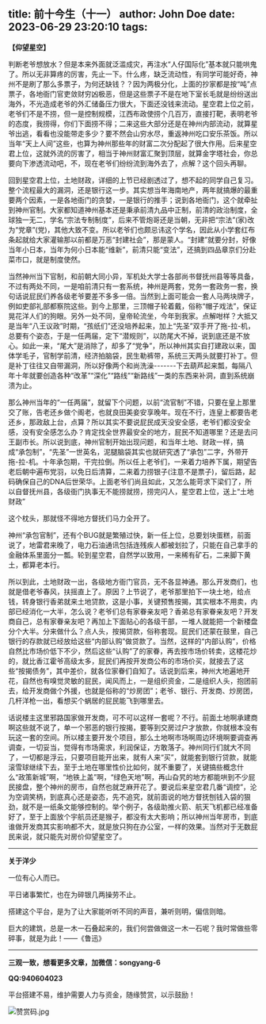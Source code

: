 title: 前十今生（十一）
author: John Doe
date: 2023-06-29 23:20:10
tags:
---
**【仰望星空】**<!--more-->

判断老爷想放水？但是本来外面就泛滥成灾，再注水“人仔国际化”基本就只能哄鬼了。所以无非算疼的厉害，先止一下。什么疼，缺乏流动性，有同学可能好奇，神州不是刷了那么多票子，为何还缺钱？？因为两极分化，上面的抄家都是按“吨”点票子，各地衙门官吏敛财穷凶极恶，但是这些票子不是在地下室长毛就是纷纷送出海外，不光造成老爷的外汇储备压力很大，下面还没钱来流动。星空君上位之前，老爷们不是不捞，但一是控制规模，江西布政使捞个几百万，直接打靶，表明老爷的态度，我捞得，你们下面捞不得；二来这些大部分还是在神州内部流动，就算星爷出逃，看看也没能带走多少？要不然会山穷水尽，重返神州吃口安乐茶饭。所以当年“天上人间”这些，也算为神州那些年的财富二次分配起了很大作用。后来星空君上位，这就外流的厉害了，相当于神州财富汇聚到顶层，就算金字塔社会，你总要向下渗透流动吧，不，现在老爷们纷纷流到海外去了，点解？这个回头再聊。

回到星空君上位，土地财政，详细的上节已经剧透过了，想不起的同学自己复习。整个流程最大的漏洞，还是银行这一步。其实想当年海南地产，两年就搞爆的最重要两个因素，一是各地衙门的贪婪，一是银行的推手；说到各地衙门，这个就牵扯到神州官制。大家都知道神州基本还是秉承前清九品中正制，前清的政治制度，全球独一无二，学名“宗法专制制度”，后来不管炮哥还是当朝，无非把“宗法”(家)改为“党章”(党)，其他大致不变。所以老爷们也颇忌讳这个学名，因此从小学套红布条起就给大家灌输那以前都是万恶“封建社会”，那是蒙人。“封建”就要分封，好像当年小日本，当年为何小日本能“维新”，前清只能“变法”，还搞到四品章京们分赴菜市口，就是制度使然。

当然神州当下官制，和前朝大同小异，军机处大学士各部尚书督抚州县等等具备，不过有两处不同，一是咱前清只有一套系统，神州是两套，党务一套政务一套，换句话说屁民们养各级老爷要差不多多一倍。当然到上面可能会一套人马两块牌子，例如吏部礼部都察院这些。到今上那里，三顶帽子轮着戴，俗称“帽子戏法”，保证晃花洋人们的狗眼。另外一处不同，皇帝轮流坐，今年到我家。点解咁样？大抵又是当年“八王议政”时期，“孩纸们”还没培养起来，加上“先圣”双手开了拖-拉-机，总要有个姿态，于是一任两届，定下“潜规则”，以防尾大不掉，说到底还是不放心。如此一来，“尾大”是消除了，却多了“党争”，所以神州其实自打建政以来，国体学毛子，官制学前清，经济拍脑袋，民生勒裤带，系统三天两头就要打补丁。但是补丁往往又自带漏洞，所以好像两个和尚洗澡-------下去葫芦起来瓢，每隔八年十年就要创造各种“改革”“深化”“路线”“新路线”一类的东西来补洞，直到系统崩溃为止。

那么神州当年的“一任两届”，就留下个问题，以前“流官制”不错，只要在皇上那里交了账，告老还乡做个阁老，也就良田美妾安享晚年。现在不行，连皇上都要告老还乡，那政敌上台，点算？所以其实不要说屁民成天没安全感，老爷们都没安全感，没有安全感怎么办？肯定找全世界最安全的地方，屁民不知道哪里？还是去问王副市长。所以说到底，神州官制开始出现问题，和当年土地、财政一样，搞成“承包制”，“先圣”一世英名，泥腿脑袋其实也就研究透了“承包”二字，外带开拖-拉-机。十年承包期，干完拉倒。所以任上老爷们，一来着力培养下属，期望告老后朝中遍布党羽，以免日后清算，二来着力捞银子(注意不是票子)，留后路，起码确保自己的DNA后世荣华。上面老爷们尚且如此，又怎么能苛求下梁们了，所以自督抚州县，各级衙门执事无不能捞就捞，捞完闪人，星空君上位，送上“土地财政”

这个枕头，那就怪不得地方督抚们马力全开了。

神州“承包官制”，还有个BUG就是繁殖过快，新一任上位，总要划块蛋糕，前面说了，地雷君来晚了，电力石油通讯包括连残疾人都被划拉了，只能在自己拿手的金融体系里面分一瓢。轮到星空君，自然学以致用，一来稀有矿石，二来脚下黄土，都算老本行。

所以到此，土地财政一出，各级地方衙门官员，无不各显神通。那么开发商们，也就是借老爷春风，扶摇直上了。原因？上节说了，老爷那里拍下一块土地，给点钱，转身银行香弟就来土地贷款，这是小事，关键预售按揭，其实根本不用卖，内部已经消化一大半，怎么说？老爷们总有家眷亲友吧？香弟总有家眷亲友吧？开发商自己，总有家眷亲友吧？再加上下面贴心的各级干部，一堆人就能把一个新楼盘分个大半。分来做什么？点人头，按揭贷款，俗称套现。屁民们还蒙在鼓里，自己银行的存款就已经放给这些“内部认购”做贷款了。当然，这样的“内部认购”，价格自然比市场价低下不少，然后这些“认购”了的家眷，再去按市场价转卖，这楼花炒的，就比香江霍爷高级太多，屁民们再按开发商公布的市场价买，就接去了这些“按揭债务”，其中差价，就各位家眷们自知了。话说到后来，神州大地遍地开花，自然也有嗅觉灵敏的屁民，闻风而上，一是组织资金，二是组织人头，抱团前去，给开发商做个外援，也就是俗称的“炒房团”；老爷、银行、开发商、炒房团，几杆洋枪一出，看想买个蜗居的屁民能飞到哪里去。

话说楼主这里邪路国家做开发商，可不可以这样一套呢？不行。前面土地啊承建商啊这些就不说了，单一个邪恶的银行按揭，要等到交房过户才放款，你就根本没有玩这一套的空间。所以楼主要开发个项目，那么土地啊市场啊周边环境啊要调查再调查，一切妥当，觉得有市场需求，利润保证，方敢落子。神州同行们就大不同了，一切都是浮云，只要项目能开出来，就有人来“买”，就能套到银行贷款，就能滚雪球继续下去，至于土地在哪里性价比如何，就不重要了，关键搞些概念什么“政策新城”啊，“地铁上盖”啊，“绿色天地”啊，再山旮旯的地方都能哄到不少屁民接盘，整个神州的房市，自然也就芝麻开花了。要说后来星空君几番“调控”，沦为空调笑柄，到底真心还是姿态，先不追究，就前面说的地方督抚刨钱入袋的狠劲，就不是一纸条文能够控制的。举个例子，各级助推火箭、航天飞机都已经准备好了，至于上面放个宇航员还是猴子，都没有太大影响；所以神州当年房市，到底谁做开发商其实影响都不大，就是放只狗在办公室，一样的效果。当然对于无数屁民来说，就只能先对房价仰望星空了。
- - -
**关于洋少**

一位有心人而已。

平日诸事繁忙，也在为碎银几两操劳不止。

搭建这个平台，是为了让大家能听听不同的声音，兼听则明，偏信则暗。

巨大的建筑，总是一木一石叠起来的，我们何尝做做这一木一石呢？我时常做些零碎事，就是为此！——《鲁迅》

---

**三观一致，想看更多文章，加微信：songyang-6**

**QQ:940604023**

平台搭建不易，维护需要人力与资金，随缘赞赏，以示鼓励！

![赞赏码.jpg](/images/zanshang.jpg)